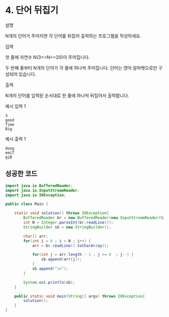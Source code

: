 # 4. 단어 뒤집기

설명

N개의 단어가 주어지면 각 단어를 뒤집어 출력하는 프로그램을 작성하세요.



입력

첫 줄에 자연수 N(3<=N<=20)이 주어집니다.

두 번째 줄부터 N개의 단어가 각 줄에 하나씩 주어집니다. 단어는 영어 알파벳으로만 구성되어 있습니다.



출력

N개의 단어를 입력된 순서대로 한 줄에 하나씩 뒤집어서 출력합니다.



예시 입력 1 

```
3
good
Time
Big
```

예시 출력 1

```
doog
emiT
giB
```



## 성공한 코드

~~~java
import java.io.BufferedReader;
import java.io.InputStreamReader;
import java.io.IOException;

public class Main {

	static void solution() throws IOException{
		BufferedReader br = new BufferedReader(new InputStreamReader(System.in));
		int N = Integer.parseInt(br.readLine());
		StringBuilder sb = new StringBuilder();

		char[] arr;
		for(int i = 0 ; i < N ; i++) {
			arr = br.readLine().toCharArray();

			for(int j = arr.length - 1 ; j >= 0  ; j--) {
				sb.append(arr[j]);
			}
			sb.append("\n");
		}

		System.out.println(sb);
	}

	public static void main(String[] args) throws IOException{
		solution();
	}
}
~~~

